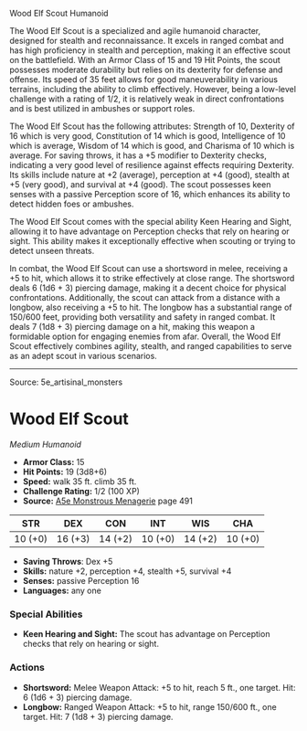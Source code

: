 <MonsterName/>Wood Elf Scout</MonsterName>
<CreatureType/>Humanoid</CreatureType>

<summary>The Wood Elf Scout is a specialized and agile humanoid character, designed for stealth and reconnaissance. It excels in ranged combat and has high proficiency in stealth and perception, making it an effective scout on the battlefield. With an Armor Class of 15 and 19 Hit Points, the scout possesses moderate durability but relies on its dexterity for defense and offense. Its speed of 35 feet allows for good maneuverability in various terrains, including the ability to climb effectively. However, being a low-level challenge with a rating of 1/2, it is relatively weak in direct confrontations and is best utilized in ambushes or support roles.</summary>

<detail>

The Wood Elf Scout has the following attributes: Strength of 10, Dexterity of 16 which is very good, Constitution of 14 which is good, Intelligence of 10 which is average, Wisdom of 14 which is good, and Charisma of 10 which is average. For saving throws, it has a +5 modifier to Dexterity checks, indicating a very good level of resilience against effects requiring Dexterity. Its skills include nature at +2 (average), perception at +4 (good), stealth at +5 (very good), and survival at +4 (good). The scout possesses keen senses with a passive Perception score of 16, which enhances its ability to detect hidden foes or ambushes.

The Wood Elf Scout comes with the special ability Keen Hearing and Sight, allowing it to have advantage on Perception checks that rely on hearing or sight. This ability makes it exceptionally effective when scouting or trying to detect unseen threats.

In combat, the Wood Elf Scout can use a shortsword in melee, receiving a +5 to hit, which allows it to strike effectively at close range. The shortsword deals 6 (1d6 + 3) piercing damage, making it a decent choice for physical confrontations. Additionally, the scout can attack from a distance with a longbow, also receiving a +5 to hit. The longbow has a substantial range of 150/600 feet, providing both versatility and safety in ranged combat. It deals 7 (1d8 + 3) piercing damage on a hit, making this weapon a formidable option for engaging enemies from afar. Overall, the Wood Elf Scout effectively combines agility, stealth, and ranged capabilities to serve as an adept scout in various scenarios.</detail>



---

Source: 5e_artisinal_monsters

# Wood Elf Scout

*Medium* *Humanoid*

- **Armor Class:** 15
- **Hit Points:** 19 (3d8+6)
- **Speed:** walk 35 ft. climb 35 ft.
- **Challenge Rating:** 1/2 (100 XP)
- **Source:** [A5e Monstrous Menagerie](https://enpublishingrpg.com/products/level-up-monstrous-menagerie-a5e) page 491

| STR | DEX | CON | INT | WIS | CHA |
| --- | --- | --- | --- | --- | --- |
| 10 (+0) | 16 (+3) | 14 (+2) | 10 (+0) | 14 (+2) | 10 (+0) |

- **Saving Throws**: Dex +5
- **Skills:** nature +2, perception +4, stealth +5, survival +4
- **Senses:** passive Perception 16
- **Languages:** any one

### Special Abilities

- **Keen Hearing and Sight:** The scout has advantage on Perception checks that rely on hearing or sight.

### Actions

- **Shortsword:** Melee Weapon Attack: +5 to hit, reach 5 ft., one target. Hit: 6 (1d6 + 3) piercing damage.
- **Longbow:** Ranged Weapon Attack: +5 to hit, range 150/600 ft., one target. Hit: 7 (1d8 + 3) piercing damage.




